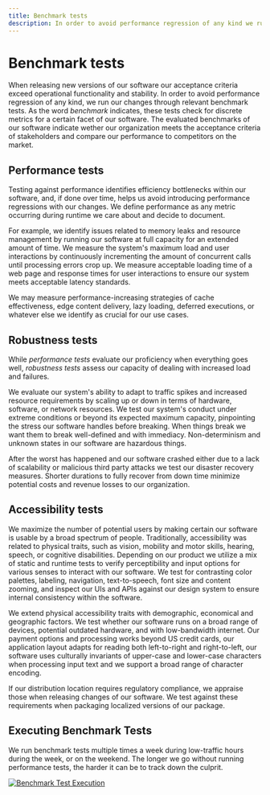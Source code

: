 ```yaml
---
title: Benchmark tests
description: In order to avoid performance regression of any kind we run our changes through relevant benchmark tests. As the word benchmark indicates, these tests check for discrete metrics for a certain facet of our software.
---
```


# Benchmark tests

When releasing new versions of our software our acceptance criteria exceed operational functionality and stability. In order to avoid performance regression of any kind, we run our changes through relevant benchmark tests. As the word *benchmark* indicates, these tests check for discrete metrics for a certain facet of our software. The evaluated benchmarks of our software indicate wether our organization meets the acceptance criteria of stakeholders and compare our performance to competitors on the market.

## Performance tests

Testing against performance identifies efficiency bottlenecks within our software, and, if done over time, helps us avoid introducing performance regressions with our changes. We define performance as any metric occurring during runtime we care about and decide to document.

For example, we identify issues related to memory leaks and resource management by running our software at full capacity for an extended amount of time. We measure the system's maximum load and user interactions by continuously incrementing the amount of concurrent calls until processing errors crop up. We measure acceptable loading time of a web page and response times for user interactions to ensure our system meets acceptable latency standards.

We may measure performance-increasing strategies of cache effectiveness, edge content delivery, lazy loading, deferred executions, or whatever else we identify as crucial for our use cases.

## Robustness tests

While *performance tests* evaluate our proficiency when everything goes well, *robustness tests* assess our capacity of dealing with increased load and failures. 

We evaluate our system's ability to adapt to traffic spikes and increased resource requirements by scaling up or down in terms of hardware, software, or network resources. We test our system's conduct under extreme conditions or beyond its expected maximum capacity, pinpointing the stress our software handles before breaking. When things break we want them to break well-defined and with immediacy. Non-determinism and unknown states in our software are hazardous things.

After the worst has happened and our software crashed either due to a lack of scalability or malicious third party attacks we test our disaster recovery measures. Shorter durations to fully recover from down time minimize potential costs and revenue losses to our organization.

## Accessibility tests

We maximize the number of potential users by making certain our software is usable by a broad spectrum of people. Traditionally, accessibility was related to physical traits, such as vision, mobility and motor skills, hearing, speech, or cognitive disabilities. Depending on our product we utilize a mix of static and runtime tests to verify perceptibility and input options for various senses to interact with our software. We test for contrasting color palettes, labeling, navigation, text-to-speech, font size and content zooming, and inspect our UIs and APIs against our design system to ensure internal consistency within the software.

We extend physical accessibility traits with demographic, economical and geographic factors. We test whether our software runs on a broad range of devices, potential outdated hardware, and with low-bandwidth internet. Our payment options and processing works beyond US credit cards, our application layout adapts for reading both left-to-right and right-to-left, our software uses culturally invariants of upper-case and lower-case characters when processing input text and we support a broad range of character encoding.

If our distribution location requires regulatory compliance, we appraise those when releasing changes of our software. We test against these requirements when packaging localized versions of our package.

## Executing Benchmark Tests

We run benchmark tests multiple times a week during low-traffic hours during the week, or on the weekend. The longer we go without running performance tests, the harder it can be to track down the culprit.

[![Benchmark Test Execution](../../../assets/images/book/anatomy-of-a-code-change/testing/benchmark-execution.webp)](../../../assets/images/book/anatomy-of-a-code-change/testing/benchmark-execution.png)
